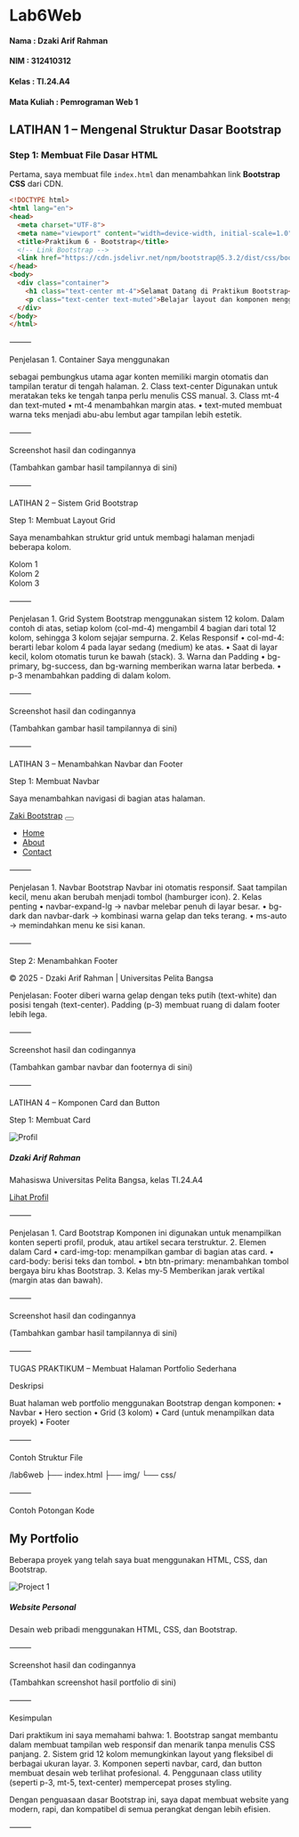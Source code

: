 # Lab6Web
#### Nama   : Dzaki Arif Rahman  
#### NIM    : 312410312  
#### Kelas  : TI.24.A4  
#### Mata Kuliah : Pemrograman Web 1  


## LATIHAN 1 – Mengenal Struktur Dasar Bootstrap

### Step 1: Membuat File Dasar HTML

Pertama, saya membuat file `index.html` dan menambahkan link **Bootstrap CSS** dari CDN.

```html
<!DOCTYPE html>
<html lang="en">
<head>
  <meta charset="UTF-8">
  <meta name="viewport" content="width=device-width, initial-scale=1.0">
  <title>Praktikum 6 - Bootstrap</title>
  <!-- Link Bootstrap -->
  <link href="https://cdn.jsdelivr.net/npm/bootstrap@5.3.2/dist/css/bootstrap.min.css" rel="stylesheet">
</head>
<body>
  <div class="container">
    <h1 class="text-center mt-4">Selamat Datang di Praktikum Bootstrap</h1>
    <p class="text-center text-muted">Belajar layout dan komponen menggunakan framework Bootstrap 5</p>
  </div>
</body>
</html>
```

⸻

Penjelasan
	1.	Container
Saya menggunakan <div class="container"> sebagai pembungkus utama agar konten memiliki margin otomatis dan tampilan teratur di tengah halaman.
	2.	Class text-center
Digunakan untuk meratakan teks ke tengah tanpa perlu menulis CSS manual.
	3.	Class mt-4 dan text-muted
	•	mt-4 menambahkan margin atas.
	•	text-muted membuat warna teks menjadi abu-abu lembut agar tampilan lebih estetik.

⸻

Screenshot hasil dan codingannya

(Tambahkan gambar hasil tampilannya di sini)

⸻

LATIHAN 2 – Sistem Grid Bootstrap

Step 1: Membuat Layout Grid

Saya menambahkan struktur grid untuk membagi halaman menjadi beberapa kolom.

<div class="container mt-5">
  <div class="row">
    <div class="col-md-4 bg-primary text-white p-3">Kolom 1</div>
    <div class="col-md-4 bg-success text-white p-3">Kolom 2</div>
    <div class="col-md-4 bg-warning text-dark p-3">Kolom 3</div>
  </div>
</div>


⸻

Penjelasan
	1.	Grid System
Bootstrap menggunakan sistem 12 kolom. Dalam contoh di atas, setiap kolom (col-md-4) mengambil 4 bagian dari total 12 kolom, sehingga 3 kolom sejajar sempurna.
	2.	Kelas Responsif
	•	col-md-4: berarti lebar kolom 4 pada layar sedang (medium) ke atas.
	•	Saat di layar kecil, kolom otomatis turun ke bawah (stack).
	3.	Warna dan Padding
	•	bg-primary, bg-success, dan bg-warning memberikan warna latar berbeda.
	•	p-3 menambahkan padding di dalam kolom.

⸻

Screenshot hasil dan codingannya

(Tambahkan gambar hasil tampilannya di sini)

⸻

LATIHAN 3 – Menambahkan Navbar dan Footer

Step 1: Membuat Navbar

Saya menambahkan navigasi di bagian atas halaman.

<nav class="navbar navbar-expand-lg navbar-dark bg-dark">
  <div class="container-fluid">
    <a class="navbar-brand" href="#">Zaki Bootstrap</a>
    <button class="navbar-toggler" type="button" data-bs-toggle="collapse" data-bs-target="#navbarNav">
      <span class="navbar-toggler-icon"></span>
    </button>
    <div class="collapse navbar-collapse" id="navbarNav">
      <ul class="navbar-nav ms-auto">
        <li class="nav-item"><a class="nav-link active" href="#">Home</a></li>
        <li class="nav-item"><a class="nav-link" href="#">About</a></li>
        <li class="nav-item"><a class="nav-link" href="#">Contact</a></li>
      </ul>
    </div>
  </div>
</nav>


⸻

Penjelasan
	1.	Navbar Bootstrap
Navbar ini otomatis responsif. Saat tampilan kecil, menu akan berubah menjadi tombol (hamburger icon).
	2.	Kelas penting
	•	navbar-expand-lg → navbar melebar penuh di layar besar.
	•	bg-dark dan navbar-dark → kombinasi warna gelap dan teks terang.
	•	ms-auto → memindahkan menu ke sisi kanan.

⸻

Step 2: Menambahkan Footer

<footer class="bg-dark text-white text-center p-3 mt-5">
  <p>&copy; 2025 - Dzaki Arif Rahman | Universitas Pelita Bangsa</p>
</footer>

Penjelasan:
Footer diberi warna gelap dengan teks putih (text-white) dan posisi tengah (text-center). Padding (p-3) membuat ruang di dalam footer lebih lega.

⸻

Screenshot hasil dan codingannya

(Tambahkan gambar navbar dan footernya di sini)

⸻

LATIHAN 4 – Komponen Card dan Button

Step 1: Membuat Card

<div class="container my-5">
  <div class="row">
    <div class="col-md-4">
      <div class="card">
        <img src="img/profile.jpg" class="card-img-top" alt="Profil">
        <div class="card-body">
          <h5 class="card-title">Dzaki Arif Rahman</h5>
          <p class="card-text">Mahasiswa Universitas Pelita Bangsa, kelas TI.24.A4</p>
          <a href="#" class="btn btn-primary">Lihat Profil</a>
        </div>
      </div>
    </div>
  </div>
</div>


⸻

Penjelasan
	1.	Card Bootstrap
Komponen ini digunakan untuk menampilkan konten seperti profil, produk, atau artikel secara terstruktur.
	2.	Elemen dalam Card
	•	card-img-top: menampilkan gambar di bagian atas card.
	•	card-body: berisi teks dan tombol.
	•	btn btn-primary: menambahkan tombol bergaya biru khas Bootstrap.
	3.	Kelas my-5
Memberikan jarak vertikal (margin atas dan bawah).

⸻

Screenshot hasil dan codingannya

(Tambahkan gambar hasil tampilannya di sini)

⸻

TUGAS PRAKTIKUM – Membuat Halaman Portfolio Sederhana

Deskripsi

Buat halaman web portfolio menggunakan Bootstrap dengan komponen:
	•	Navbar
	•	Hero section
	•	Grid (3 kolom)
	•	Card (untuk menampilkan data proyek)
	•	Footer

⸻

Contoh Struktur File

/lab6web
 ├── index.html
 ├── img/
 └── css/


⸻

Contoh Potongan Kode

<section class="bg-light text-center py-5">
  <h2>My Portfolio</h2>
  <p>Beberapa proyek yang telah saya buat menggunakan HTML, CSS, dan Bootstrap.</p>
</section>

<div class="container my-5">
  <div class="row">
    <div class="col-md-4">
      <div class="card shadow">
        <img src="img/project1.jpg" class="card-img-top" alt="Project 1">
        <div class="card-body">
          <h5 class="card-title">Website Personal</h5>
          <p class="card-text">Desain web pribadi menggunakan HTML, CSS, dan Bootstrap.</p>
        </div>
      </div>
    </div>
    <!-- Tambahkan card lainnya -->
  </div>
</div>


⸻

Screenshot hasil dan codingannya

(Tambahkan screenshot hasil portfolio di sini)

⸻

Kesimpulan

Dari praktikum ini saya memahami bahwa:
	1.	Bootstrap sangat membantu dalam membuat tampilan web responsif dan menarik tanpa menulis CSS panjang.
	2.	Sistem grid 12 kolom memungkinkan layout yang fleksibel di berbagai ukuran layar.
	3.	Komponen seperti navbar, card, dan button membuat desain web terlihat profesional.
	4.	Penggunaan class utility (seperti p-3, mt-5, text-center) mempercepat proses styling.

Dengan penguasaan dasar Bootstrap ini, saya dapat membuat website yang modern, rapi, dan kompatibel di semua perangkat dengan lebih efisien.

⸻
